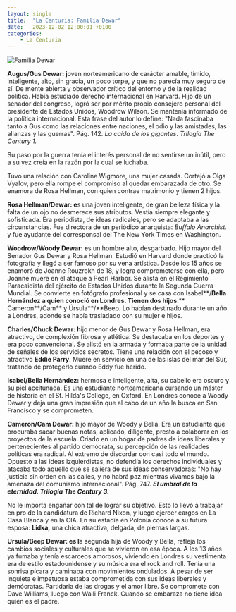 ```yaml
---
layout: single
title:  "La Centuria: Familia Dewar"
date:   2023-12-02 12:00:01 +0100
categories: 
    - La Centuria
---
```

![Familia Dewar](/assets/img/familia-dewar.png)  

**Augus/Gus Dewar: j**oven norteamericano de carácter amable, tímido,
inteligente, alto, sin gracia, un poco torpe, y que no parecía muy
seguro de sí. De mente abierta y observador crítico del entorno y de la
realidad política. Había estudiado derecho internacional en Harvard.
Hijo de un senador del congreso, logró ser por mérito propio consejero
personal del presidente de Estados Unidos, Woodrow Wilson. Se mantenía
informado de la política internacional. Esta frase del autor lo define:
"Nada fascinaba tanto a Gus como las relaciones entre naciones, el odio
y las amistades, las alianzas y las guerras". Pág. 142. *La caída de los
gigantes*. *Trilogía The Century 1.*

Su paso por la guerra tenía el interés personal de no sentirse un
inútil, pero a su vez creía en la razón por la cual se luchaba.

Tuvo una relación con Caroline Wigmore, una mujer casada. Cortejó a Olga
Vyalov, pero ella rompe el compromiso al quedar embarazada de otro. Se
enamora de Rosa Hellman, con quien contrae matrimonio y tienen 2 hijos.

**Rosa Hellman/Dewar: e**s una joven inteligente, de gran belleza física
y la falta de un ojo no desmerece sus atributos. Vestía siempre elegante
y sofisticada. Era periodista, de ideas radicales, pero se adaptaba a
las circunstancias. Fue directora de un periódico anarquista: *Buffalo
Anarchist.* y fue ayudante del corresponsal del The New York Times en
Washington.

**Woodrow/Woody Dewar: e**s un hombre alto, desgarbado. Hijo mayor del
Senador Gus Dewar y Rosa Hellman. Estudió en Harvard donde practicó la
fotografía y llegó a ser famoso por su vena artística. Desde los 15 años
se enamoró de Joanne Rouzrokh de 18, y logra comprometerse con ella,
pero Joanne muere en el ataque a Pearl Harbor. Se alista en el
Regimiento Paracaidista del ejército de Estados Unidos durante la
Segunda Guerra Mundial. Se convierte en fotógrafo profesional y se casa
con Isabel**/**Bella Hernández a quien conoció en Londres. Tienen dos
hijos**:** Cameron**/Cam** y Úrsula**/**Beep. Lo habían destinado
durante un año a Londres, adonde se había trasladado con su mujer e
hijos.

**Charles/Chuck Dewar: h**ijo menor de Gus Dewar y Rosa Hellman, era
atractivo, de complexión fibrosa y atlética. Se destacaba en los
deportes y era poco convencional. Se alistó en la armada y formaba parte
de la unidad de señales de los servicios secretos. Tiene una relación
con el pecoso y atractivo **Eddie Parry**. Muere en servicio en una de
las islas del mar del Sur, tratando de protegerlo cuando Eddy fue
herido.

**Isabel/Bella Hernández:** hermosa e inteligente, alta, su cabello era
oscuro y su piel aceitunada. Es una **e**studiante norteamericana
cursando un máster de historia en el St. Hilda's College, en Oxford. En
Londres conoce a Woody Dewar y deja una gran impresión que al cabo de un
año la busca en San Francisco y se comprometen.

**Cameron/Cam Dewar:** hijo mayor de Woody y Bella. Era un estudiante
que procuraba sacar buenas notas, aplicado, diligente, presto a
colaborar en los proyectos de la escuela. Criado en un hogar de padres
de ideas liberales y pertenecientes al partido demócrata, su percepción
de las realidades políticas era radical. Al extremo de discordar con
casi todo el mundo. Opuesto a las ideas izquierdistas, no defendía los
derechos individuales y atacaba todo aquello que se saliera de sus ideas
conservadoras: "No hay justicia sin orden en las calles, y no habrá paz
mientras vivamos bajo la amenaza del comunismo internacional". Pág. 747.
***El umbral de la eternidad. Trilogía The Century 3.***

No le importa engañar con tal de lograr su objetivo. Esto lo llevó a
trabajar en pro de la candidatura de Richard Nixon, y luego ejercer
cargos en La Casa Blanca y en la CIA. En su estadía en Polonia conoce a
su futura esposa: **Lidka,** una chica atractiva, delgada, de piernas
largas.

**Ursula/Beep Dewar: es l**a segunda hija de Woody y Bella, refleja los
cambios sociales y culturales que se vivieron en esa época. A los 13
años ya fumaba y tenía escarceos amorosos, viviendo en Londres su
vestimenta era de estilo estadounidense y su música era el rock and
roll. Tenía una sonrisa pícara y caminaba con movimientos ondulados. A
pesar de ser inquieta e impetuosa estaba comprometida con sus ideas
liberales y demócratas. Partidaria de las drogas y el amor libre. Se
compromete con Dave Williams, luego con Walli Franck. Cuando se embaraza
no tiene idea quién es el padre.
